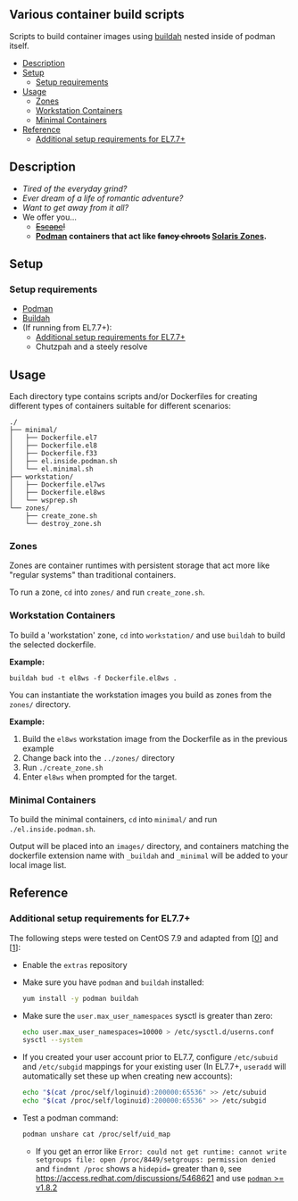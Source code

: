 ## Various container build scripts

Scripts to build container images using
[buildah](https://github.com/projectatomic/buildah) nested inside of podman
itself.

<!-- vim-markdown-toc GFM -->

* [Description](#description)
* [Setup](#setup)
  * [Setup requirements](#setup-requirements)
* [Usage](#usage)
  * [Zones](#zones)
  * [Workstation Containers](#workstation-containers)
  * [Minimal Containers](#minimal-containers)
* [Reference](#reference)
  * [Additional setup requirements for EL7.7+](#additional-setup-requirements-for-el77)

<!-- vim-markdown-toc -->

## Description

* _Tired of the everyday grind?_
* _Ever dream of a life of romantic adventure?_
* _Want to get away from it all?_
* We offer you...
  * ~~[Escape]!~~
  * **[Podman] containers that act like ~~fancy chroots~~ [Solaris Zones].**

## Setup

### Setup requirements

* [Podman]
* [Buildah]
* (If running from EL7.7+):
  * [Additional setup requirements for EL7.7+](#additional-setup-requirements-for-el77)
  * Chutzpah and a steely resolve

## Usage

Each directory type contains scripts and/or Dockerfiles for creating different
types of containers suitable for different scenarios:

```
./
├── minimal/
│   ├── Dockerfile.el7
│   ├── Dockerfile.el8
│   ├── Dockerfile.f33
│   ├── el.inside.podman.sh
│   └── el.minimal.sh
├── workstation/
│   ├── Dockerfile.el7ws
│   ├── Dockerfile.el8ws
│   └── wsprep.sh
└── zones/
    ├── create_zone.sh
    └── destroy_zone.sh
```


### Zones

Zones are container runtimes with persistent storage that act more like
"regular systems" than traditional containers.

To run a zone, `cd` into `zones/` and run `create_zone.sh`.

### Workstation Containers

To build a 'workstation' zone, `cd` into `workstation/` and use `buildah` to
build the selected dockerfile.

**Example:** 

    buildah bud -t el8ws -f Dockerfile.el8ws .

You can instantiate the workstation images you build as zones from the `zones/`
directory.

**Example:** 

1. Build the `el8ws` workstation image from the Dockerfile as in the previous example
2. Change back into the `../zones/` directory
3. Run `./create_zone.sh`
4. Enter `el8ws` when prompted for the target.

### Minimal Containers

To build the minimal containers, `cd` into `minimal/` and run
`./el.inside.podman.sh`.

Output will be placed into an `images/` directory, and containers matching the
dockerfile extension name with `_buildah` and `_minimal` will be added to your
local image list.

## Reference

### Additional setup requirements for EL7.7+

The following steps were tested on CentOS 7.9 and adapted from [[0]] and [[1]]:

* Enable the `extras` repository
* Make sure you have `podman` and `buildah` installed:

  ```sh
  yum install -y podman buildah
  ```

* Make sure the `user.max_user_namespaces` sysctl is greater than zero:

  ```sh
  echo user.max_user_namespaces=10000 > /etc/sysctl.d/userns.conf
  sysctl --system
  ```

* If you created your user account prior to EL7.7, configure `/etc/subuid` and
  `/etc/subgid` mappings for your existing user (In EL7.7+, `useradd` will
  automatically set these up when creating new accounts):

  ```sh
  echo "$(cat /proc/self/loginuid):200000:65536" >> /etc/subuid
  echo "$(cat /proc/self/loginuid):200000:65536" >> /etc/subgid
  ```

* Test a podman command:

  ```sh
  podman unshare cat /proc/self/uid_map
  ```

  * If you get an error like `Error: could not get runtime: cannot write
    setgroups file: open /proc/8449/setgroups: permission denied` and `findmnt
    /proc` shows a `hidepid=` greater than `0`, see
    https://access.redhat.com/discussions/5468621 and use [`podman` >=
    v1.8.2](https://github.com/containers/podman/pull/5550)


[podman]: https://podman.io/
[buildah]: https://buildah.io/
[solaris zones]: https://www.eginnovations.com/documentation/Solaris-Virtual-Server/What-are-Solaris-Zones.htm
[escape]: https://archive.org/details/OTRR_Escape_Singles
[0]: https://access.redhat.com/documentation/en-us/red_hat_enterprise_linux_atomic_host/7/html-single/managing_containers/index#set_up_for_rootless_containers
[1]: https://www.reddit.com/r/redhat/comments/cpxe65/question_enabling_rootless_user_namespaces_rhel_77/
